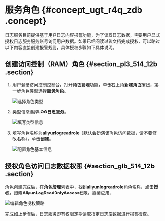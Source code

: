 # 服务角色 {#concept_ugt_r4q_zdb .concept}

日志服务目前提供基于用户日志内容报警功能，为了读取日志数据，需要用户显式授权日志服务服务账号访问用户数据。如果已经阅读过该文档完成授权，可以略过以下内容直接创建报警规则，具体授权步骤如下具体说明。

## 创建访问控制（RAM）角色 {#section_pl3_514_12b .section}

1.  用户登录访问控制控制台，打开**角色管理**功能，单击右上角**新建角色**按钮，第一步角色类型选择**服务角色**。

    ![](http://static-aliyun-doc.oss-cn-hangzhou.aliyuncs.com/assets/img/13194/5836_zh-CN.png "选择角色类型")

2.  类型信息选择**LOG日志服务**。

    ![](http://static-aliyun-doc.oss-cn-hangzhou.aliyuncs.com/assets/img/13194/5837_zh-CN.png "填写类型信息")

3.  填写角色名称为**aliyunlogreadrole**（默认会扮演该角色访问数据，请不要修改名称），单击**创建**。

    ![](http://static-aliyun-doc.oss-cn-hangzhou.aliyuncs.com/assets/img/13194/5838_zh-CN.png "配置角色基本信息")


## 授权角色访问日志数据权限 {#section_glb_514_12b .section}

角色创建完成后，在**角色管理**列表中，找到**aliyunlogreadrole**角色名称，点击**授权**，搜索**AliyunLogReadOnlyAccess**权限，直接应用。

![](http://static-aliyun-doc.oss-cn-hangzhou.aliyuncs.com/assets/img/13194/5839_zh-CN.png "编辑角色授权策略")

完成如上步骤后，日志服务即有权限定期读取指定日志库数据进行报警检查。

